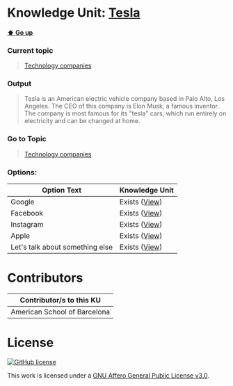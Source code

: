 # Knowledge Unit: [Tesla](../../knowledge_units/technology-companies/tesla.md)

#### [:arrow_up: Go up](../../topics/technology-companies.md)
### Current topic
> [Technology companies](../../topics/technology-companies.md)
### Output
> Tesla is an American electric vehicle company based in Palo Alto, Los Angeles. The CEO of this company is Elon Musk, a famous inventor. The company is most famous for its &quot;tesla&quot; cars, which run entirely on electricity and can be changed at home.
### Go to Topic
> [Technology companies](../../topics/technology-companies.md)

### Options: 

| Option Text | Knowledge Unit |
| - | - |  
| Google  |  Exists ([View](../../knowledge_units/technology-companies/google.md))  |  
| Facebook  |  Exists ([View](../../knowledge_units/technology-companies/facebook.md))  |  
| Instagram  |  Exists ([View](../../knowledge_units/technology-companies/instagram.md))  |  
| Apple  |  Exists ([View](../../knowledge_units/technology-companies/apple.md))  |  
| Let&#039;s talk about something else  |  Exists ([View](../../knowledge_units/technology-companies/lets-talk-about-something-else.md))  | 

# Contributors

| Contributor/s to this KU |
| - | 
| American School of Barcelona |

# License
[![GitHub license](https://img.shields.io/github/license/inbrainz/cerebro)](https://github.com/inbrainz/cerebro/blob/master/LICENSE)

This work is licensed under a [GNU Affero General Public License v3.0](https://www.gnu.org/licenses/agpl-3.0.txt).